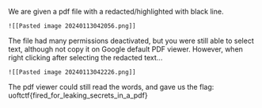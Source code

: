 We are given a pdf file with a redacted/highlighted with black line.

	![[Pasted image 20240113042056.png]]

The file had many permissions deactivated, but you were still able to select text, although not copy it on Google default PDF viewer. However, when right clicking after selecting the redacted text...

	![[Pasted image 20240113042226.png]]

The pdf viewer could still read the words, and gave us the flag: uoftctf{fired_for_leaking_secrets_in_a_pdf}
